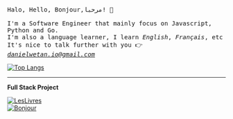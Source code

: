 <samp>Halo, Hello, Bonjour,مرحبا! :wave:
<br><br>
I'm a Software Engineer that mainly focus on Javascript, Python and Go.
<br>
I'm also a language learner, I learn <em>English</em>, <em>Français</em>, etc
<br>
  It's nice to talk further with you :point_right: <em>danielwetan.io@gmail.com</em>
</samp>

[![Top Langs](https://github-readme-stats.vercel.app/api/top-langs/?username=danielwetan&layout=compact&hide=html,css)](https://github.com/anuraghazra/github-readme-stats)
<br>

---

**Full Stack Project**

[![LesLivres](https://github-readme-stats.vercel.app/api/pin/?username=danielwetan&repo=leslivres&show_owner=true)](https://github.com/danielwetan/leslivres)
<br>
[![Bonjour](https://github-readme-stats.vercel.app/api/pin/?username=danielwetan&repo=bonjour-mobile&show_owner=true)](https://github.com/danielwetan/bonjour)
